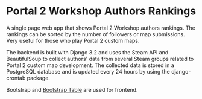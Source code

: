 # Portal 2 Workshop Authors Rankings
A single page web app that shows Portal 2 Workshop authors rankings. The rankings can be sorted by the number of followers or map submissions. Very useful for those who play Portal 2 custom maps.

The backend is built with Django 3.2 and uses the Steam API and BeautifulSoup to collect authors' data from several Steam groups related to Portal 2 custom map development. The collected data is stored in a PostgreSQL database and is updated every 24 hours by using the django-crontab package.

Bootstrap and [Bootstrap Table](https://bootstrap-table.com/) are used for frontend.